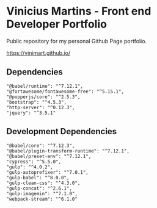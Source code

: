 # Vinicius Martins - Front end Developer Portfolio

Public repository for my personal Github Page portfolio.

https://vinimart.github.io/

## Dependencies

    "@babel/runtime": "^7.12.1",
    "@fortawesome/fontawesome-free": "^5.15.1",
    "@popperjs/core": "^2.5.3",
    "bootstrap": "^4.5.3",
    "http-server": "^0.12.3",
    "jquery": "^3.5.1"

## Development Dependencies

    "@babel/core": "^7.12.3",
    "@babel/plugin-transform-runtime": "^7.12.1",
    "@babel/preset-env": "^7.12.1",
    "cypress": "^5.5.0",
    "gulp": "^4.0.2",
    "gulp-autoprefixer": "^7.0.1",
    "gulp-babel": "^8.0.0",
    "gulp-clean-css": "^4.3.0",
    "gulp-concat": "^2.6.1",
    "gulp-imagemin": "^7.1.0",
    "webpack-stream": "^6.1.0"
